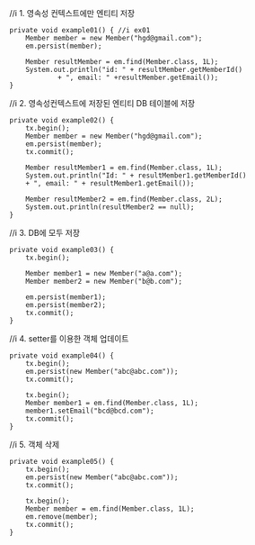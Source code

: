 //i 1. 영속성 컨텍스트에만 엔티티 저장

    private void example01() { //i ex01
        Member member = new Member("hgd@gmail.com");
        em.persist(member);

        Member resultMember = em.find(Member.class, 1L);
        System.out.println("id: " + resultMember.getMemberId()
                + ", email: " +resultMember.getEmail());
    }

//i 2. 영속성컨텍스트에 저장된 엔티티 DB 테이블에 저장

    private void example02() {
        tx.begin();
        Member member = new Member("hgd@gmail.com");
        em.persist(member);
        tx.commit();

        Member resultMember1 = em.find(Member.class, 1L);
        System.out.println("Id: " + resultMember1.getMemberId()
        + ", email: " + resultMember1.getEmail());

        Member resultMember2 = em.find(Member.class, 2L);
        System.out.println(resultMember2 == null);
    }

//i 3. DB에 모두 저장

    private void example03() {
        tx.begin();

        Member member1 = new Member("a@a.com");
        Member member2 = new Member("b@b.com");

        em.persist(member1);
        em.persist(member2);
        tx.commit();
    }

//i 4. setter를 이용한 객체 업데이트

    private void example04() {
        tx.begin();
        em.persist(new Member("abc@abc.com"));
        tx.commit();

        tx.begin();
        Member member1 = em.find(Member.class, 1L);
        member1.setEmail("bcd@bcd.com");
        tx.commit();
    }

//i 5. 객체 삭제

    private void example05() {
        tx.begin();
        em.persist(new Member("abc@abc.com"));
        tx.commit();

        tx.begin();
        Member member = em.find(Member.class, 1L);
        em.remove(member);
        tx.commit();
    }